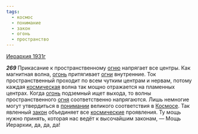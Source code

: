 ```yaml
---
tags:
  - космос
  - понимание
  - закон
  - огонь
  - пространство
---
```


[Иерархия 1931г](https://127.0.0.1:4002/agni/1931)

___269___
Прикасание к пространственному [огню](../../../tags/#[огонь](../../../tags/#огонь)) напрягает все центры. Как магнитная волна, [огонь](../../../tags/#огонь) притягивает [огни](../../../tags/#огонь) внутренние. Ток пространственный проходит по всем чутким центрам и нервам, потому каждая [космическая](../../../tags/#космос) волна так мощно отражается на пламенных центрах. Когда [огонь](../../../tags/#огонь) подземный ищет выхода, то волны пространственного [огня](../../../tags/#огонь) соответственно напрягаются. Лишь немногие могут утвердиться в [понимании](../../../tags/#понимание) великого соответствия в [Космосе](../../../tags/#космос). Так явленный [закон](../../../tags/#закон) объединяет все [космические](../../../tags/#космос) проявления. Ту мощь нужно принять, которая нас ведёт к высочайшим законам, — Мощь Иерархии, да, да, да!   

